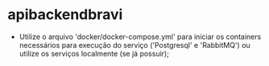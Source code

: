 # apibackendbravi

- Utilize o arquivo 'docker/docker-compose.yml' para iniciar os containers necessários para execução do serviço ('Postgresql' e 'RabbitMQ') ou utilize os serviços localmente (se já possuir);
